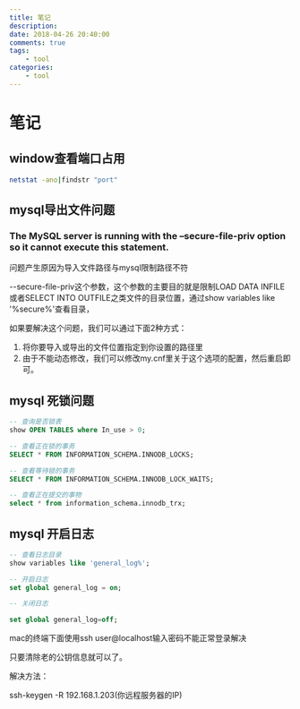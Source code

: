 ```yaml
---
title: 笔记
description: 
date: 2018-04-26 20:40:00
comments: true
tags: 
    - tool
categories:
    - tool
---
```


# 笔记

## window查看端口占用
```bash
netstat -ano|findstr "port"
```
## mysql导出文件问题

### The MySQL server is running with the –secure-file-priv option so it cannot execute this statement.

问题产生原因为导入文件路径与mysql限制路径不符

--secure-file-priv这个参数，这个参数的主要目的就是限制LOAD DATA INFILE或者SELECT INTO OUTFILE之类文件的目录位置，通过show variables like '%secure%'查看目录，

如果要解决这个问题，我们可以通过下面2种方式：

1. 将你要导入或导出的文件位置指定到你设置的路径里
2. 由于不能动态修改，我们可以修改my.cnf里关于这个选项的配置，然后重启即可。

## mysql 死锁问题
```sql
-- 查询是否锁表
show OPEN TABLES where In_use > 0;

-- 查看正在锁的事务
SELECT * FROM INFORMATION_SCHEMA.INNODB_LOCKS;

-- 查看等待锁的事务
SELECT * FROM INFORMATION_SCHEMA.INNODB_LOCK_WAITS;

-- 查看正在提交的事物
select * from information_schema.innodb_trx;
```

## mysql 开启日志
```sql
-- 查看日志目录
show variables like 'general_log%';

-- 开启日志
set global general_log = on;

-- 关闭日志

set global general_log=off;
```
mac的终端下面使用ssh user@localhost输入密码不能正常登录解决

只要清除老的公钥信息就可以了。
 
解决方法：
 
ssh-keygen -R 192.168.1.203(你远程服务器的IP)


